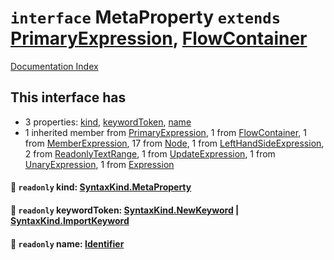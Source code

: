 # `interface` MetaProperty `extends` [PrimaryExpression](../interface.PrimaryExpression/README.md), [FlowContainer](../interface.FlowContainer/README.md)

[Documentation Index](../README.md)

## This interface has

- 3 properties:
[kind](#-readonly-kind-syntaxkindmetaproperty),
[keywordToken](#-readonly-keywordtoken-syntaxkindnewkeyword--syntaxkindimportkeyword),
[name](#-readonly-name-identifier)
- 1 inherited member from [PrimaryExpression](../interface.PrimaryExpression/README.md), 1 from [FlowContainer](../interface.FlowContainer/README.md), 1 from [MemberExpression](../interface.MemberExpression/README.md), 17 from [Node](../interface.Node/README.md), 1 from [LeftHandSideExpression](../interface.LeftHandSideExpression/README.md), 2 from [ReadonlyTextRange](../interface.ReadonlyTextRange/README.md), 1 from [UpdateExpression](../interface.UpdateExpression/README.md), 1 from [UnaryExpression](../interface.UnaryExpression/README.md), 1 from [Expression](../interface.Expression/README.md)


#### 📄 `readonly` kind: [SyntaxKind.MetaProperty](../enum.SyntaxKind/README.md#metaproperty--237)



#### 📄 `readonly` keywordToken: [SyntaxKind.NewKeyword](../enum.SyntaxKind/README.md#newkeyword--105) | [SyntaxKind.ImportKeyword](../enum.SyntaxKind/README.md#importkeyword--102)



#### 📄 `readonly` name: [Identifier](../interface.Identifier/README.md)



